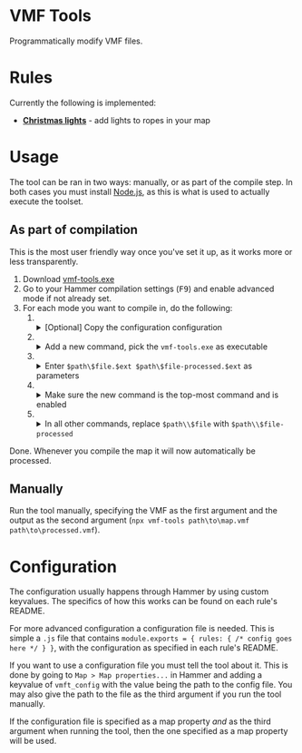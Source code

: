 VMF Tools
=============

Programmatically modify VMF files.

# Rules

Currently the following is implemented:

- [**Christmas lights**](docs/christmas_lights.md) - add lights to ropes in your map

# Usage

The tool can be ran in two ways: manually, or as part of the compile step. In both cases you must install [Node.js](https://nodejs.org/en/), as this is what is used to actually execute the toolset.

## As part of compilation

This is the most user friendly way once you've set it up, as it works more or less transparently.

1. Download [vmf-tools.exe](bin/vmf-tools.exe)
2. Go to your Hammer compilation settings (<kbd>F9</kbd>) and enable advanced mode if not already set.
3. For each mode you want to compile in, do the following:
    1. &#8203;<details><summary>[Optional] Copy the configuration configuration</summary>![](docs/imgs/setup_comp1.png)</details>
    2. &#8203;<details><summary>Add a new command, pick the <code>vmf-tools.exe</code> as executable</summary>![](docs/imgs/setup_comp2.png)</details>
    2. &#8203;<details><summary>Enter `$path\$file.$ext $path\$file-processed.$ext` as parameters</summary>![](docs/imgs/setup_comp3.png)</details>
    3. &#8203;<details><summary>Make sure the new command is the top-most command and is enabled</summary>![](docs/imgs/setup_comp4.png)</details>
    4. &#8203;<details><summary>In all other commands, replace <code>$path\\$file</code> with <code>$path\\$file-processed</code></summary>![](docs/imgs/setup_comp5.png)</details>

Done. Whenever you compile the map it will now automatically be processed.

## Manually

Run the tool manually, specifying the VMF as the first argument and the output as the second argument (`npx vmf-tools path\to\map.vmf path\to\processed.vmf`).

# Configuration

The configuration usually happens through Hammer by using custom keyvalues. The specifics of how this works can be found on each rule's README.

For more advanced configuration a configuration file is needed. This is simple a `.js` file that contains `module.exports = { rules: { /* config goes here */ } }`, with the configuration as specified in each rule's README.

If you want to use a configuration file you must tell the tool about it. This is done by going to `Map > Map properties...` in Hammer and adding a keyvalue of `vmft_config` with the value being the path to the config file. You may also give the path to the file as the third argument if you run the tool manually.

If the configuration file is specified as a map property *and* as the third argument when running the tool, then the one specified as a map property will be used.
